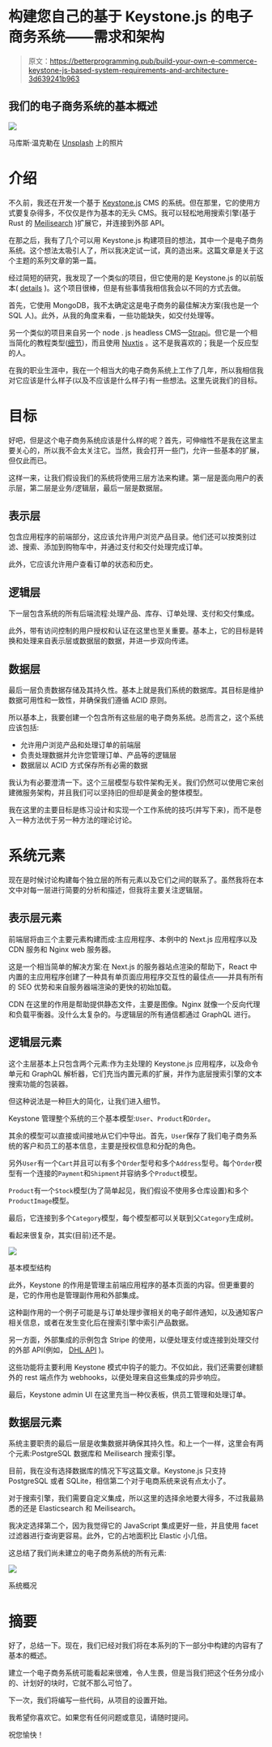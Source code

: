 # 构建您自己的基于 Keystone.js 的电子商务系统——需求和架构

> 原文：<https://betterprogramming.pub/build-your-own-e-commerce-keystone-js-based-system-requirements-and-architecture-3d639241b963>

## 我们的电子商务系统的基本概述

![](img/61af706891345c395cb97af698d3a6fd.png)

马库斯·温克勒在 [Unsplash](https://unsplash.com/s/photos/commerce?utm_source=unsplash&utm_medium=referral&utm_content=creditCopyText) 上的照片

# 介绍

不久前，我还在开发一个基于 [Keystone.js](https://keystonejs.com/) CMS 的系统。但在那里，它的使用方式要复杂得多，不仅仅是作为基本的无头 CMS。我可以轻松地用搜索引擎(基于 Rust 的 [Meilisearch](https://www.meilisearch.com/) )扩展它，并连接到外部 API。

在那之后，我有了几个可以用 Keystone.js 构建项目的想法，其中一个是电子商务系统。这个想法太吸引人了，所以我决定试一试，真的造出来。这篇文章是关于这个主题的系列文章的第一篇。

经过简短的研究，我发现了一个类似的项目，但它使用的是 Keystone.js 的以前版本( [details](https://github.com/sophiabrandt/nextjs-ecommerce) )。这个项目很棒，但是有些事情我相信我会以不同的方式去做。

首先，它使用 MongoDB，我不太确定这是电子商务的最佳解决方案(我也是一个 SQL 人)。此外，从我的角度来看，一些功能缺失，如交付处理等。

另一个类似的项目来自另一个 node . js headless CMS—[Strapi](https://strapi.io/)。但它是一个相当简化的教程类型([细节](https://strapi.io/blog/how-to-build-an-e-commerce-store-with-nuxt-js-and-strapi))，而且使用 [Nuxtjs](https://nuxtjs.org/) 。这不是我喜欢的；我是一个反应型的人。

在我的职业生涯中，我在一个相当大的电子商务系统上工作了几年，所以我相信我对它应该是什么样子(以及不应该是什么样子)有一些想法。这里先说我们的目标。

# 目标

好吧，但是这个电子商务系统应该是什么样的呢？首先，可伸缩性不是我在这里主要关心的，所以我不会太关注它。当然，我会打开一些门，允许一些基本的扩展，但仅此而已。

这样一来，让我们假设我们的系统将使用三层方法来构建。第一层是面向用户的表示层，第二层是业务/逻辑层，最后一层是数据层。

## 表示层

包含应用程序的前端部分，这应该允许用户浏览产品目录。他们还可以按类别过滤、搜索、添加到购物车中，并通过支付和交付处理完成订单。

此外，它应该允许用户查看订单的状态和历史。

## 逻辑层

下一层包含系统的所有后端流程:处理产品、库存、订单处理、支付和交付集成。

此外，带有访问控制的用户授权和认证在这里也至关重要。基本上，它的目标是转换和处理来自表示层或数据层的数据，并进一步双向传递。

## 数据层

最后一层负责数据存储及其持久性。基本上就是我们系统的数据库。其目标是维护数据可用性和一致性，并确保我们遵循 ACID 原则。

所以基本上，我要创建一个包含所有这些层的电子商务系统。总而言之，这个系统应该包括:

*   允许用户浏览产品和处理订单的前端层
*   负责处理数据并允许您管理订单、产品等的逻辑层
*   数据层以 ACID 方式保存所有必需的数据

我认为有必要澄清一下。这个三层模型与软件架构无关。我们仍然可以使用它来创建微服务架构，并且我们可以坚持旧的但却是黄金的整体模型。

我在这里的主要目标是练习设计和实现一个工作系统的技巧(并写下来)，而不是卷入一种方法优于另一种方法的理论讨论。

# 系统元素

现在是时候讨论构建每个独立层的所有元素以及它们之间的联系了。虽然我将在本文中对每一层进行简要的分析和描述，但我将主要关注逻辑层。

## 表示层元素

前端层将由三个主要元素构建而成:主应用程序、本例中的 Next.js 应用程序以及 CDN 服务和 Nginx web 服务器。

这是一个相当简单的解决方案:在 Next.js 的服务器站点渲染的帮助下，React 中内置的主应用程序创建了一种具有单页面应用程序交互性的最佳点——并具有所有的 SEO 优势和来自服务器端渲染的更快的初始加载。

CDN 在这里的作用是帮助提供静态文件，主要是图像。Nginx 就像一个反向代理和负载平衡器。没什么太复杂的。与逻辑层的所有通信都通过 GraphQL 进行。

## 逻辑层元素

这个主层基本上只包含两个元素:作为主处理的 Keystone.js 应用程序，以及命令单元和 GraphQL 解析器，它们充当内置元素的扩展，并作为底层搜索引擎的文本搜索功能的包装器。

但这种说法是一种巨大的简化，让我们进入细节。

Keystone 管理整个系统的三个基本模型:`User`、`Product`和`Order`。

其余的模型可以直接或间接地从它们中导出。首先，`User`保存了我们电子商务系统的客户和员工的基本信息，主要是授权信息和分配的角色。

另外`User`有一个`Cart`并且可以有多个`Order`型号和多个`Address`型号。每个`Order`模型有一个连接的`Payment`和`Shipment`并容纳多个`Product`模型。

`Product`有一个`Stock`模型(为了简单起见，我们假设不使用多仓库设置)和多个`ProductImage`模型。

最后，它连接到多个`Category`模型，每个模型都可以关联到父`Category`生成树。

看起来很复杂，其实(目前)还不是。

![](img/0c64a8306f41a579d5d4b6a5b04655a1.png)

基本模型结构

此外，Keystone 的作用是管理主前端应用程序的基本页面的内容。但更重要的是，它的作用也是管理副作用和外部集成。

这种副作用的一个例子可能是与订单处理步骤相关的电子邮件通知，以及通知客户相关信息，或者在发生变化后在搜索引擎中索引产品数据。

另一方面，外部集成的示例包含 Stripe 的使用，以便处理支付或连接到处理交付的外部 API(例如， [DHL API](https://developer.dhl.com/) )。

这些功能将主要利用 Keystone 模式中钩子的能力。不仅如此，我们还需要创建额外的 rest 端点作为 webhooks，以便处理来自这些集成的异步响应。

最后，Keystone admin UI 在这里充当一种仪表板，供员工管理和处理订单。

## 数据层元素

系统主要职责的最后一层是收集数据并确保其持久性。和上一个一样，这里会有两个元素:PostgreSQL 数据库和 Meilisearch 搜索引擎。

目前，我在没有选择数据库的情况下写这篇文章。Keystone.js 只支持 PostgreSQL 或者 SQLite，相信第二个对于电商系统来说有点太小了。

对于搜索引擎，我们需要自定义集成，所以这里的选择余地要大得多，不过我最熟悉的还是 Elasticsearch 和 Meilisearch。

我决定选择第二个，因为我觉得它的 JavaScript 集成更好一些，并且使用 facet 过滤器进行查询更容易。此外，它的占地面积比 Elastic 小几倍。

这总结了我们尚未建立的电子商务系统的所有元素:

![](img/c88fea162e1645c8c599f01a8f004cfb.png)

系统概况

# 摘要

好了，总结一下。现在，我们已经对我们将在本系列的下一部分中构建的内容有了基本的概述。

建立一个电子商务系统可能看起来很难，令人生畏，但是当我们把这个任务分成小的、计划好的块时，它就不那么可怕了。

下一次，我们将编写一些代码，从项目的设置开始。

我希望你喜欢它。如果您有任何问题或意见，请随时提问。

祝您愉快！